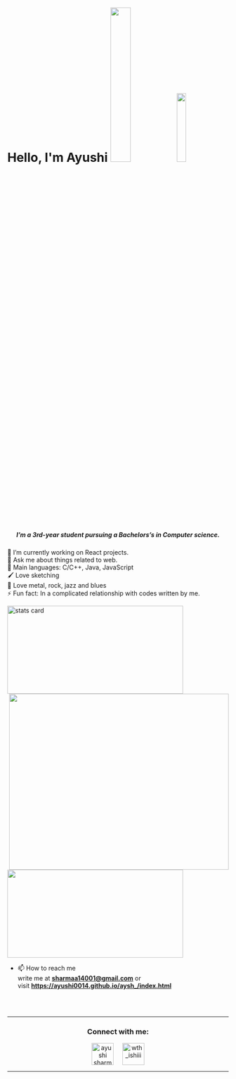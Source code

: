 <h1 align="left">Hello, I'm Ayushi <img src="https://raw.githubusercontent.com/avinal/avinal/main/images/butterfly.gif" width=30%><img src="https://raw.githubusercontent.com/avinal/avinal/main/images/dog.gif" width=20%>
<h5 align="center">
I’m a 3rd-year student pursuing a Bachelors’s in Computer science.
</h5>
<p align="left">
🔭 I’m currently working on React projects.<br/>
💬 Ask me about things related to web.<br/>
🌟 Main languages: C/C++, Java, JavaScript <br/>
🖌️ Love sketching<br/>
🎵 Love metal, rock, jazz and blues<br/>
⚡ Fun fact: In a complicated relationship with codes written by me.<br/>

<a align= "center" href="https://github.com/ayushi0014"></a>
<img alt= "stats card" height="200px" width="400" src="https://github-readme-streak-stats.herokuapp.com/?user=ayushi0014&theme=radical">
<img align="right" height="400" width="500" src="https://cdn.dribbble.com/users/2238041/screenshots/4763918/working.gif" /> 
</p>
<img height="200px" width="400" src="https://github-readme-stats.vercel.app/api?username=ayushi0014&count_private=true&theme=radical&show_icons=true" />

- 📫 How to reach me <br/>
  write me at **sharmaa14001@gmail.com** or <br/>
  visit **https://ayushi0014.github.io/aysh_/index.html**
  
<br><br>
<hr>

<h3 align="center">Connect with me:</h3>
<p align="center">
<a href="https://www.linkedin.com/in/ayushi-sharma-110790197/" target="blank"><img align="center" src="https://img.icons8.com/cute-clipart/64/000000/linkedin.png" alt="ayushi sharma" height="50" width="50" /></a>&nbsp;&nbsp;&nbsp;&nbsp;
<a href="https://instagram.com/ayushi200114" target="blank"><img align="center" src="https://img.icons8.com/cute-clipart/64/000000/instagram-new.png" alt="wth_ishiii" height="50" width="50" /></a>
</p>

<hr>

<!--
**ayushi0014/ayushi0014** is a ✨ _special_ ✨ repository because its `README.md` (this file) appears on your GitHub profile.

Here are some ideas to get you started:

- 🔭 I’m currently working on ...
- 🌱 I’m currently learning ...
- 👯 I’m looking to collaborate on ...
- 🤔 I’m looking for help with ...
- 💬 Ask me about ...
- 📫 How to reach me: ...
- 😄 Pronouns: ...
- ⚡ Fun fact: ...
-->
